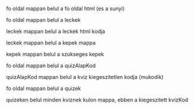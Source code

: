 fo oldal mappan belul a fo oldal html (es a sunyi)

fo oldal mappan belul a leckek

leckek mappan belul a leckek html kodja

leckek mappan belul a kepek mappa

kepek mappan belul a szukseges kepek

fo oldal mappan belul a quizAlapKod

quizAlapKod mappan belul a kviz kiegeszitetlen kodja (mukodik)

fo oldal mappan belul a quizek

quizeken belul minden kviznek kulon mappa, ebben a kiegeszitett kvizKod
